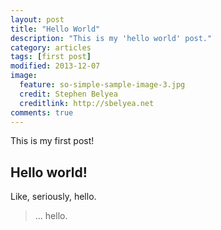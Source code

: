 ```yaml
---
layout: post
title: "Hello World"
description: "This is my 'hello world' post."
category: articles
tags: [first post]
modified: 2013-12-07
image:
  feature: so-simple-sample-image-3.jpg
  credit: Stephen Belyea
  creditlink: http://sbelyea.net
comments: true  
---
```


This is my first post!

## Hello world!

Like, seriously, hello.

> ... hello.